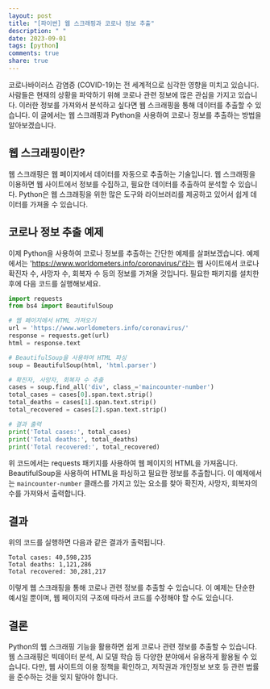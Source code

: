 ```yaml
---
layout: post
title: "[파이썬] 웹 스크래핑과 코로나 정보 추출"
description: " "
date: 2023-09-01
tags: [python]
comments: true
share: true
---
```


코로나바이러스 감염증 (COVID-19)는 전 세계적으로 심각한 영향을 미치고 있습니다. 사람들은 현재의 상황을 파악하기 위해 코로나 관련 정보에 많은 관심을 가지고 있습니다. 이러한 정보를 가져와서 분석하고 싶다면 웹 스크래핑을 통해 데이터를 추출할 수 있습니다. 이 글에서는 웹 스크래핑과 Python을 사용하여 코로나 정보를 추출하는 방법을 알아보겠습니다.

## 웹 스크래핑이란?

웹 스크래핑은 웹 페이지에서 데이터를 자동으로 추출하는 기술입니다. 웹 스크래핑을 이용하면 웹 사이트에서 정보를 수집하고, 필요한 데이터를 추출하여 분석할 수 있습니다. Python은 웹 스크래핑을 위한 많은 도구와 라이브러리를 제공하고 있어서 쉽게 데이터를 가져올 수 있습니다.

## 코로나 정보 추출 예제

이제 Python을 사용하여 코로나 정보를 추출하는 간단한 예제를 살펴보겠습니다. 예제에서는 'https://www.worldometers.info/coronavirus/'라는 웹 사이트에서 코로나 확진자 수, 사망자 수, 회복자 수 등의 정보를 가져올 것입니다. 필요한 패키지를 설치한 후에 다음 코드를 실행해보세요.

```python
import requests
from bs4 import BeautifulSoup

# 웹 페이지에서 HTML 가져오기
url = 'https://www.worldometers.info/coronavirus/'
response = requests.get(url)
html = response.text

# BeautifulSoup을 사용하여 HTML 파싱
soup = BeautifulSoup(html, 'html.parser')

# 확진자, 사망자, 회복자 수 추출
cases = soup.find_all('div', class_='maincounter-number')
total_cases = cases[0].span.text.strip()
total_deaths = cases[1].span.text.strip()
total_recovered = cases[2].span.text.strip()

# 결과 출력
print('Total cases:', total_cases)
print('Total deaths:', total_deaths)
print('Total recovered:', total_recovered)
```

위 코드에서는 requests 패키지를 사용하여 웹 페이지의 HTML을 가져옵니다. BeautifulSoup을 사용하여 HTML을 파싱하고 필요한 정보를 추출합니다. 이 예제에서는 `maincounter-number` 클래스를 가지고 있는 요소를 찾아 확진자, 사망자, 회복자의 수를 가져와서 출력합니다.

## 결과

위의 코드를 실행하면 다음과 같은 결과가 출력됩니다.

```plaintext
Total cases: 40,598,235
Total deaths: 1,121,286
Total recovered: 30,281,217
```

이렇게 웹 스크래핑을 통해 코로나 관련 정보를 추출할 수 있습니다. 이 예제는 단순한 예시일 뿐이며, 웹 페이지의 구조에 따라서 코드를 수정해야 할 수도 있습니다.

## 결론

Python의 웹 스크래핑 기능을 활용하면 쉽게 코로나 관련 정보를 추출할 수 있습니다. 웹 스크래핑은 빅데이터 분석, AI 모델 학습 등 다양한 분야에서 유용하게 활용될 수 있습니다. 다만, 웹 사이트의 이용 정책을 확인하고, 저작권과 개인정보 보호 등 관련 법률을 준수하는 것을 잊지 말아야 합니다.